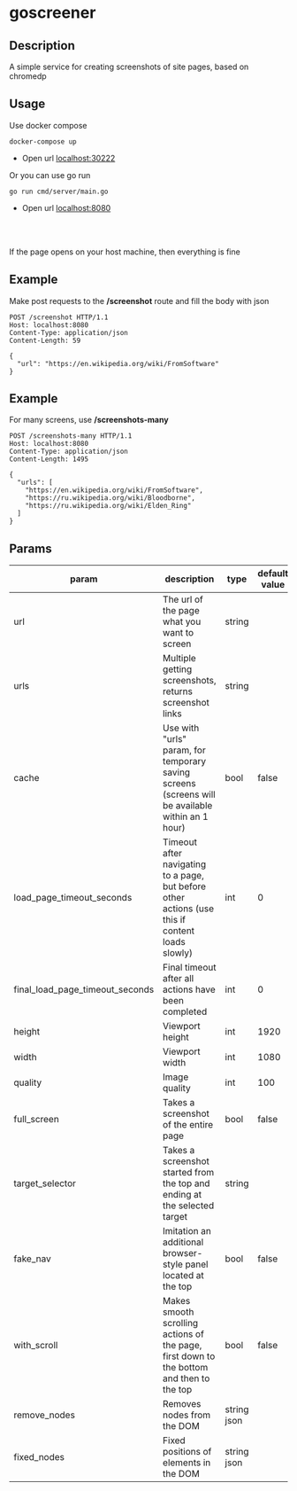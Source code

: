 # goscreener



## Description

A simple service for creating screenshots of site pages, based on chromedp

## Usage

Use docker compose
```
docker-compose up
```
* Open url <u>localhost:30222</u> 

Or you can use go run
```
go run cmd/server/main.go
```
- Open url <u>localhost:8080</u> 
<br>
<br>

If the page opens on your host machine, then everything is fine


## Example
Make post requests to the **/screenshot** route and fill the body with json
```
POST /screenshot HTTP/1.1
Host: localhost:8080
Content-Type: application/json
Content-Length: 59

{
  "url": "https://en.wikipedia.org/wiki/FromSoftware"
}
```

## Example
For many screens, use **/screenshots-many**
```
POST /screenshots-many HTTP/1.1
Host: localhost:8080
Content-Type: application/json
Content-Length: 1495

{
  "urls": [
    "https://en.wikipedia.org/wiki/FromSoftware",
    "https://ru.wikipedia.org/wiki/Bloodborne",
    "https://ru.wikipedia.org/wiki/Elden_Ring"
  ]
}
```

## Params
| param                           | description                                                                                      | type        | default value | example                                                                                           |
|---------------------------------|--------------------------------------------------------------------------------------------------|-------------|---------------|---------------------------------------------------------------------------------------------------|
| url                             | The url of the page what you want to screen                                                      | string      |               |                                                                                                   |
| urls                            | Multiple getting screenshots, returns screenshot links                                           | string      |               |                                                                                                   |
| cache                           | Use with "urls" param, for temporary saving screens (screens will be available within an 1 hour) | bool        | false         |                                                                                                   |
| load_page_timeout_seconds       | Timeout after navigating to a page, but before other actions (use this if content loads slowly)  | int         | 0             |                                                                                                   |
| final_load_page_timeout_seconds | Final timeout after all actions have been completed                                              | int         | 0             |                                                                                                   |
| height                          | Viewport height                                                                                  | int         | 1920          |                                                                                                   |
| width                           | Viewport width                                                                                   | int         | 1080          |                                                                                                   |
| quality                         | Image quality                                                                                    | int         | 100           |                                                                                                   |
| full_screen                     | Takes a screenshot of the entire page                                                            | bool        | false         |                                                                                                   |
| target_selector                 | Takes a screenshot started from the top and ending at the selected target                        | string      |               | "target_selector":".endless__item"                                                                |
| fake_nav                        | Imitation an additional browser-style panel located at the top                                   | bool        | false         |                                                                                                   |
| with_scroll                     | Makes smooth scrolling actions of the page, first down to the bottom and then to the top         | bool        | false         |                                                                                                   |
| remove_nodes                    | Removes nodes from the DOM                                                                       | string json |               | "remove_nodes": [{"selector":"div[data-type=\"banner\"], div.banner","parent":false,"many":true}] |
| fixed_nodes                     | Fixed positions of elements in the DOM                                                           | string json |               | "fixed_nodes" : [{"selector":"#headerSticked"]}]                                                  |
